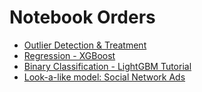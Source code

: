 # Notebook Orders

- [Outlier Detection & Treatment](./tutorial/outlier_detection_and_treatment.ipynb)
- [Regression - XGBoost](./tutorial/model/regression-xgboost-tutorial.ipynb)
- [Binary Classification - LightGBM Tutorial](./tutorial/model/binary-classification-lightgbm-tutorial.ipynb)
- [Look-a-like model: Social Network Ads](./topics/lookalike/social_network_ads.ipynb)
